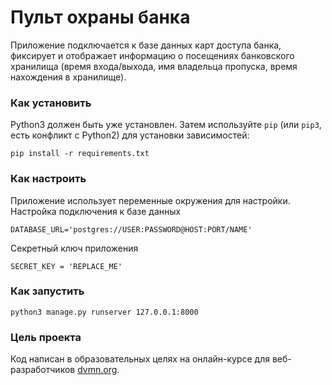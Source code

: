 # Пульт охраны банка
Приложение подключается к базе данных карт доступа банка, фиксирует и отображает информацию о посещениях банковского хранилища
(время входа/выхода, имя владельца пропуска, время нахождения в хранилище).

### Как установить

Python3 должен быть уже установлен. 
Затем используйте `pip` (или `pip3`, есть конфликт с Python2) для установки зависимостей:
```
pip install -r requirements.txt
```

### Как настроить

Приложение использует переменные окружения для настройки. Настройка подключения к базе данных
```buildoutcfg
DATABASE_URL='postgres://USER:PASSWORD@HOST:PORT/NAME'
```
Секретный ключ приложения
```buildoutcfg
SECRET_KEY = 'REPLACE_ME'
```

### Как запустить

```
python3 manage.py runserver 127.0.0.1:8000
```

### Цель проекта

Код написан в образовательных целях на онлайн-курсе для веб-разработчиков [dvmn.org](https://dvmn.org/).

